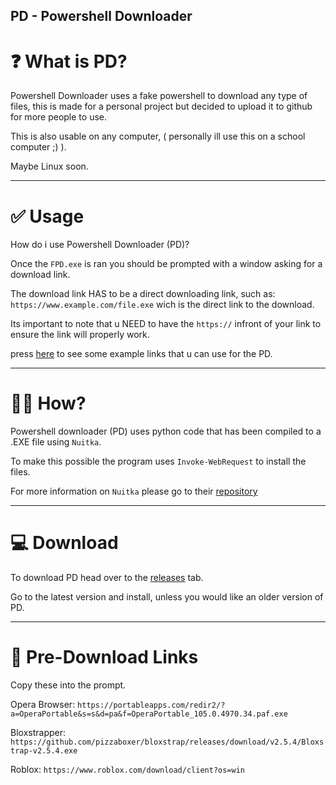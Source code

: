 ## PD - Powershell Downloader

# ❓ What is PD?

Powershell Downloader uses a fake powershell to download any type of files, this is made for a personal project but decided to upload it to github for more people to use.

This is also usable on any computer, ( personally ill use this on a school computer ;) ).

Maybe Linux soon.

****************

# ✅ Usage


How do i use Powershell Downloader (PD)?

Once the ``FPD.exe`` is ran you should be prompted with a window asking for a download link.

The download link HAS to be a direct downloading link, such as: ``https://www.example.com/file.exe`` wich is the direct link to the download.

Its important to note that u NEED to have the ``https://`` infront of your link to ensure the link will properly work.

press [here](https://github.com/Bink-lab/PD-Powershell-Downloader/tree/main?tab=readme-ov-file#-pre-download-links) to see some example links that u can use for the PD.
****************


# 😶‍🌫️ How?

Powershell downloader (PD) uses python code that has been compiled to a .EXE file using ``Nuitka``.

To make this possible the program uses ``Invoke-WebRequest`` to install the files.

For more information on ``Nuitka`` please go to their [repository](https://github.com/Nuitka/Nuitka/tree/develop)
****************

# 💻 Download

To download PD head over to the [releases](https://github.com/Bink-lab/PD-Powershell-Downloader/releases) tab.

Go to the latest version and install, unless you would like an older version of PD.
****************


# 📶 Pre-Download Links

Copy these into the prompt.

Opera Browser: ``https://portableapps.com/redir2/?a=OperaPortable&s=s&d=pa&f=OperaPortable_105.0.4970.34.paf.exe``

Bloxstrapper: ``https://github.com/pizzaboxer/bloxstrap/releases/download/v2.5.4/Bloxstrap-v2.5.4.exe``

Roblox: ``https://www.roblox.com/download/client?os=win``

